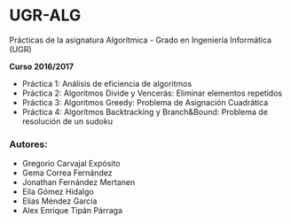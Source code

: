 # UGR-ALG

Prácticas de la asignatura Algorítmica - Grado en Ingeniería Informática (UGR)

**Curso 2016/2017**

- Práctica 1: Análisis de eficiencia de algoritmos
- Práctica 2: Algoritmos Divide y Vencerás: Eliminar elementos repetidos
- Práctica 3: Algoritmos Greedy: Problema de Asignación Cuadrática
- Práctica 4: Algoritmos Backtracking y Branch&Bound: Problema de resolución de un sudoku

### Autores:
- Gregorio Carvajal Expósito
- Gema Correa Fernández
- Jonathan Fernández Mertanen
- Eila Gómez Hidalgo
- Elías Méndez García
- Alex Enrique Tipán Párraga

